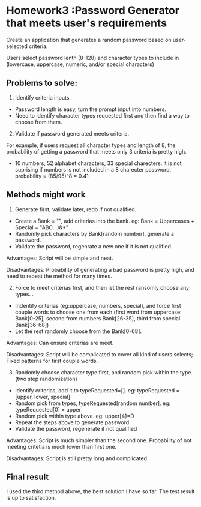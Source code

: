 # Homework3 :Password Generator that meets user's requirements 
Create an application that generates a random password based on user-selected criteria. 

Users select password lenth (8-128) and character types to include in (lowercase, uppercase, numeric, and/or special characters)

## Problems to solve:
1. Identify criteria inputs. 
*  Password length is easy, turn the prompt input into numbers. 
*  Need to identify character types requested first and then find a way to choose from them.

2. Validate if password generated meets criteria. 

For example, if users request all character types and length of 8, the probability of getting a password that meets only 3 criteria is pretty high. 
* 10 numbers, 52 alphabet characters, 33 special charecters. it is not suprising if numbers is not included in a 8 charecter password. probability = (85/95)^8 = 0.41


## Methods might work
1. Generate first, validate later, redo if not qualified.
* Create a Bank = "", add criterias into the bank. eg: Bank = Uppercases + Special = "ABC...)&*"
* Randomly pick characters by Bank[random number], generate a password.
* Validate the password, regenrate a new one if it is not qualified 

Advantages: Script will be simple and neat.

Disadvantages: Probability of generating a bad password is pretty high, and need to repeat the method for many times.


2.  Force to meet criterias first, and then let the rest ransomly choose any types. .
* Indentify criterias (eg:uppercase, numbers, special), and force first couple words to choose one from each (first word from uppercase: Bank[0-25], second from numbers Bank[26-35], third from special Bank[36-68])
* Let the rest randomly choose from the Bank[0-68].

Advantages: Can ensure criterias are meet.

Disadvantages: Script will be complicated to cover all kind of users selects; Fixed patterns for first couple words.  


3. Randomly choose character type first, and random pick within the type.(two step randomization)
* Identify criterias, add it to typeRequested=[]. eg: typeRequested = [upper, lower, special]
* Random pick from types, typeRequested[random number]. eg: typeRequested[0] = upper
* Random pick within type above. eg: upper[4]=D
* Repeat the steps above to generate password
* Validate the password, regenerate if not qualified

Advantages: Script is much simpler than the second one. Probability of not meeting critetia is much lower than first one. 

Disadvantages: Script is still pretty long and complicated. 


## Final result
I used the third method above, the best solution I have so far. The test result is up to satisfaction. 



